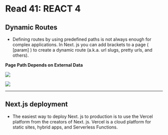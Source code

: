 #  Read 41: REACT 4

## Dynamic Routes
  
  * Defining routes by using predefined paths is not always enough for complex applications. In Next. js you can add brackets to a page ( [param] ) to create a dynamic route (a.k.a. url slugs, pretty urls, and others).
  
**Page Path Depends on External Data**

![](https://nextjs.org/static/images/learn/dynamic-routes/page-path-external-data.png)


![](https://nextjs.org/static/images/learn/dynamic-routes/how-to-dynamic-routes.png)
    
---

## Next.js deployment

  * The easiest way to deploy Next. js to production is to use the Vercel platform from the creators of Next. js. Vercel is a cloud platform for static sites, hybrid apps, and Serverless Functions.
